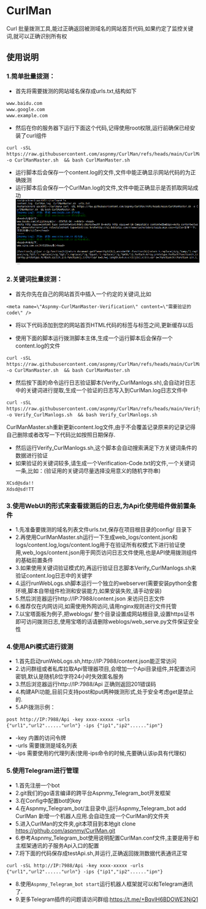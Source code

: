 # CurlMan
Curl 批量拨测工具,能过正确返回被测域名的网站首页代码,如果约定了监控关键词,就可以正确识别所有权

## 使用说明

### 1.简单批量拨测：
- 首先将需要拨测的网站域名保存成urls.txt,结构如下
```
www.baidu.com
www.google.com
www.example.com
```

- 然后在你的服务器下运行下面这个代码,记得使用root权限,运行前确保已经安装了curl组件

```
curl -sSL https://raw.githubusercontent.com/aspnmy/CurlMan/refs/heads/main/CurlManMaster.sh -o CurlManMaster.sh  && bash CurlManMaster.sh
```

- 运行脚本后会保存一个content.log的文件,文件中能正确显示网站代码的为正确拨测
- 运行脚本后会保存一个CurlMan.log的文件,文件中能正确显示是否抓取网站成功
![alt text](17329585881191.png)


### 2.关键词批量拨测：
- 首先你先在自己的网站首页中插入一个约定的关键词,比如
```
<meta name=\"Aspnmy-CurlManMaster-Verification\" content=\"需要验证的code\" />
```
- 将以下代码添加到您的网站首页HTML代码的<head>标签与</head>标签之间,更新缓存以后

- 使用下面的脚本运行拨测脚本主体,生成一个运行脚本后会保存一个content.log的文件
```
curl -sSL https://raw.githubusercontent.com/aspnmy/CurlMan/refs/heads/main/CurlManMaster.sh -o CurlManMaster.sh  && bash CurlManMaster.sh
```
- 然后按下面的命令运行日志验证脚本(Verify_CurlManlogs.sh),会自动对日志中的关键词进行提取,生成一个验证的日志写入到CurlMan.log日志文件中
```
curl -sSL https://raw.githubusercontent.com/aspnmy/CurlMan/refs/heads/main/Verify_CurlManlogs.sh -o Verify_CurlManlogs.sh  && bash Verify_CurlManlogs.sh
```
CurlManMaster.sh重新更新content.log文件,由于不会覆盖记录原来的记录记得自己删除或者改写一下代码比如按照日期保存.
- 然后运行Verify_CurlManlogs.sh,这个脚本会自动搜索满足下方关键词条件的数据进行验证
- 如果验证的关键词较多,请生成一个Verification-Code.txt的文件,一个关键词一条,比如：(验证用的关键词尽量选择没用意义的随机字符串)
```
XCsd@sda!!
Xdsd@sd!TT
```
### 3.使用WebUI的形式来查看拨测后的日志,为Api化使用组件做前置条件
- 1.先准备要拨测的域名列表文件urls.txt,保存在项目根目录的config/ 目录下
- 2.再使用CurlManMaster.sh运行一下生成web_logs/content.json和logs/content.log,logs/content.log用于在验证所有权模式下进行验证使用,web_logs/content.json用于网页访问日志文件使用,也是API使用拨测组件的基础前置条件
- 3.如果使用关键词验证模式的,再运行验证日志脚本Verify_CurlManlogs.sh来验证content.log日志中的关键字
- 4.运行runWebLogs.sh脚本运行一个独立的webserver(需要安装python全套环境,脚本自带组件检测和安装能力,如果安装失败,请手动安装)
- 5.然后浏览器运行http://IP:7988/content.json 来访问日志文件
- 6.推荐仅在内网访问,如需使用外网访问,请用nginx规则进行文件托管
- 7.以宝塔面板为例子,把weblogs/ 整个目录设置成网站根目录,设置https证书即可访问拨测日志,使用宝塔的话请删除weblogs/web_serve.py文件保证安全性
### 4.使用APi模式进行拨测
- 1.首先启动runWebLogs.sh,http://IP:7988/content.json能正常访问
- 2.访问群组或者私库拉取Api管理器项目,会增加一个Api目录组件,并配置访问密钥,默认是随机8位字符24小时失效匿名服务
- 3.然后浏览器运行http://IP:7988/Api 正确则返回201错误码
- 4.构建APi功能,目前只支持post和put两种拨测形式,处于安全考虑get是禁止的.
- 5.APi拨测示例：
```
post http://IP:7988/Api -key xxxx-xxxxx -urls {"url1","url2"......"urln"} -ips {"ip1","ip2"......"ipn"}
```
- -key 内置的访问令牌
- -urls 需要拨测是域名列表
- -ips 需要使用的代理列表(使用-ips命令的时候,先要确认该ip具有代理权)

### 5.使用Telegram进行管理
- 1.首先注册一个bot
- 2.git我们的go语言编译的跨平台Aspnmy_Telegram_bot开发框架
- 3.在Config中配置bot的key
- 4.在Aspnmy_Telegram_bot/主目录中,运行Aspnmy_Telegram_bot add CurlMan 新增一个机器人应用.会自动生成一个CurlMan的文件夹
- 5.进入CurlMan的文件夹,git本项目到本地git clone https://github.com/aspnmy/CurlMan.git
- 6.参考Aspnmy_Telegram_bot使用说明配置CurlMan.conf文件,主要是用于和主框架通讯的子服务Api入口的配置
- 7.将下面的代码保存成testApi.sh,并运行,正确返回拨测数据代表通讯正常

```
curl -sSL http://IP:7988/Api -key xxxx-xxxxx -urls {"url1","url2"......"urln"} -ips {"ip1","ip2"......"ipn"}
```

- 8.使用```Aspnmy_Telegram_bot start```运行机器人框架就可以和Telegram通讯了.
- 9.更多Telegram插件的问题请访问群组:https://t.me/+BqvlH6BDOWE3NjQ1
